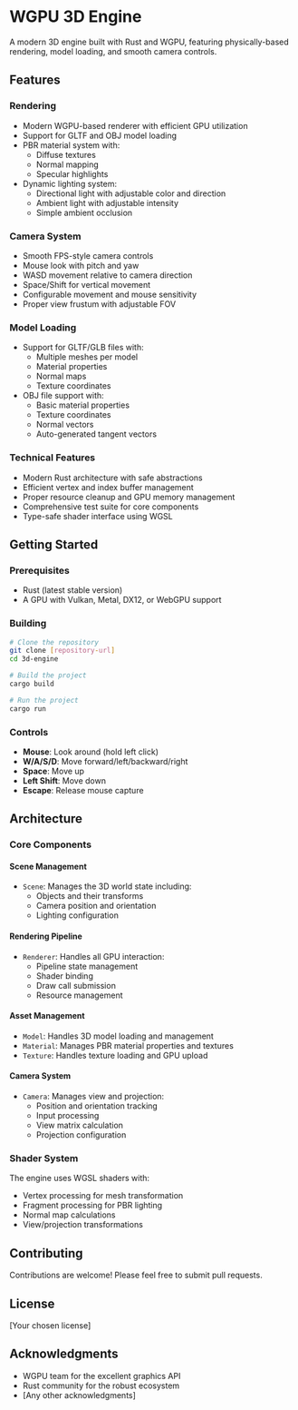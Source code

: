 # WGPU 3D Engine

A modern 3D engine built with Rust and WGPU, featuring physically-based rendering, model loading, and smooth camera controls.

## Features

### Rendering
- Modern WGPU-based renderer with efficient GPU utilization
- Support for GLTF and OBJ model loading
- PBR material system with:
  - Diffuse textures
  - Normal mapping
  - Specular highlights
- Dynamic lighting system:
  - Directional light with adjustable color and direction
  - Ambient light with adjustable intensity
  - Simple ambient occlusion

### Camera System
- Smooth FPS-style camera controls
- Mouse look with pitch and yaw
- WASD movement relative to camera direction
- Space/Shift for vertical movement
- Configurable movement and mouse sensitivity
- Proper view frustum with adjustable FOV

### Model Loading
- Support for GLTF/GLB files with:
  - Multiple meshes per model
  - Material properties
  - Normal maps
  - Texture coordinates
- OBJ file support with:
  - Basic material properties
  - Texture coordinates
  - Normal vectors
  - Auto-generated tangent vectors

### Technical Features
- Modern Rust architecture with safe abstractions
- Efficient vertex and index buffer management
- Proper resource cleanup and GPU memory management
- Comprehensive test suite for core components
- Type-safe shader interface using WGSL

## Getting Started

### Prerequisites
- Rust (latest stable version)
- A GPU with Vulkan, Metal, DX12, or WebGPU support

### Building
```bash
# Clone the repository
git clone [repository-url]
cd 3d-engine

# Build the project
cargo build

# Run the project
cargo run
```

### Controls
- **Mouse**: Look around (hold left click)
- **W/A/S/D**: Move forward/left/backward/right
- **Space**: Move up
- **Left Shift**: Move down
- **Escape**: Release mouse capture

## Architecture

### Core Components

#### Scene Management
- `Scene`: Manages the 3D world state including:
  - Objects and their transforms
  - Camera position and orientation
  - Lighting configuration

#### Rendering Pipeline
- `Renderer`: Handles all GPU interaction:
  - Pipeline state management
  - Shader binding
  - Draw call submission
  - Resource management

#### Asset Management
- `Model`: Handles 3D model loading and management
- `Material`: Manages PBR material properties and textures
- `Texture`: Handles texture loading and GPU upload

#### Camera System
- `Camera`: Manages view and projection:
  - Position and orientation tracking
  - Input processing
  - View matrix calculation
  - Projection configuration

### Shader System
The engine uses WGSL shaders with:
- Vertex processing for mesh transformation
- Fragment processing for PBR lighting
- Normal map calculations
- View/projection transformations

## Contributing
Contributions are welcome! Please feel free to submit pull requests.

## License
[Your chosen license]

## Acknowledgments
- WGPU team for the excellent graphics API
- Rust community for the robust ecosystem
- [Any other acknowledgments] 